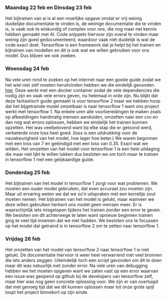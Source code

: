 ### Maandag 22 feb en Dinsdag 23 feb 
Het bijtrainen van ai is al een moeilijke opgave omdat er vrij weinig duidelijke documentatie te vinden is, de weinige documentatie die te vinden is, is vaak ook te wiskundig of complex voor ons, die nog maar net kennis hebben gemaakt met AI. 
Code snippets hiervoor zijn overal te vinden maar weinig zijn goed gedocumenteerd, waardoor vaak niet duidelijk is wat de code exact doet. Tensorflow is een framework dat je helpt bij het trainen en bijtrainen van modellen en dit is ook wat we willen gebruiken voor ons model. Dus blijven we ook zoeken.

### Woensdag 24 feb
Na vele uren rond te zoeken op het internet naar een goede guide zodat we het wiel niet zelf moeten heruitvinden hebben we die eindelijk gevonden. [hier](https://gilberttanner.com/blog/tensorflow-object-detection-with-tensorflow-2-creating-a-custom-model). Deze werkt met een docker container zodat de vele dependencies die nodig zijn en vaak vele errors geven, nu helemaal in orde zijn. Nu blijkt dat deze fantastisch guide gemaakt is voor tensorflow 2 maar we hebben hoop dat het bijgetrainde model omzetbaar is naar tensorflow 1 want ons project werkt met tensorflow 1. Na enkele uren alle voorbereidingen te maken zoals op afbeeldingen handmatig mensen aanduiden, omzetten naar een csv en dan nog wat errors oplossen, hebben we eindelijk het trainen kunnen opzetten. Het was veelbelovend want bij elke stap die er getoond werd, verbeterde onze loss heel goed. (loss is een uitdrukking voor de nauwkeurigheid van het model, hoe lager hoe beter.) We waren begonnen met een loss van 7 en geëindigd met een loss van 0.35. Exact wat we wilden. Het omzetten van het model voor tensorflow 1 is een hele uitdaging die maar niet lijkt te willen lukken dus besloten we om toch maar te trainen in tensorflow 1 met een gelijkaardige guide.

### Donderdag 25 feb
Het bijtrainen van het model in tensorflow 1 zorgt voor wat problemen. We moeten een ouder model gebruiken, dat even accuraat zou moeten zijn. Maar uit ervaring weten we dat we zo'n uitspraken met een korreltje zout moeten nemen. 
Het bijtrainen van het model is gelukt, maar wanneer we deze willen gebruiken herkent ons model geen mensen meer. Er is waarschijnlijk iets misgelopen tijdens het trainen zonder een error te geven. We besloten om dit achterwege te laten want opnieuw beginnen trainen ging te veel tijd innemen dat we niet hadden. We besloten ons te focussen op het model dat getraind is in tensorflow 2 om te zetten naar tensorflow 1.

### Vrijdag 26 feb
Het omzetten van het model van tensorflow 2 naar tensorflow 1 is niet gelukt. De documentatie hiervoor is weer heel verwarrend met veel bronnen die iets anders zeggen. Uiteindelijk toch een script gevonden om dit te doen maar dit was natuurlijk niet zonder error. Na vele uren van debugging hebben we het moeten opgeven want we zaten vast op een error waarvan een issue was geopend op github bij de developers van tensorflow zelf, maar hier was nog geen concrete oplossing voor. We zijn er van overtuigd dat met genoeg tijd dat we dit kunnen oplossen maar tot onze grote spijt loopt het project binnekort op zijn einde.

